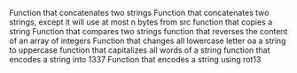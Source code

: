 Function that concatenates two strings
Function that concatenates two strings,
 except it will use at most n bytes from src
function that copies a string
Function that compares two strings
function that reverses the content of an array of integers
Function that changes all lowercase letter oa a string to uppercase
function that capitalizes all words of a string
function that encodes a string into 1337
Function that encodes a string using rot13
